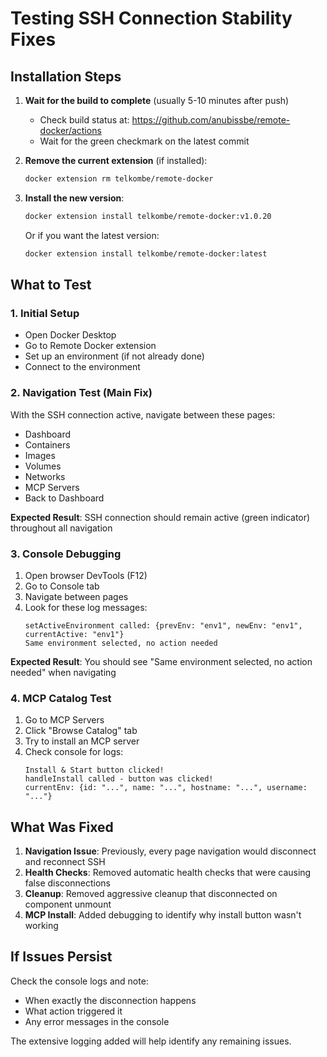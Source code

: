 # Testing SSH Connection Stability Fixes

## Installation Steps

1. **Wait for the build to complete** (usually 5-10 minutes after push)
   - Check build status at: https://github.com/anubissbe/remote-docker/actions
   - Wait for the green checkmark on the latest commit

2. **Remove the current extension** (if installed):
   ```bash
   docker extension rm telkombe/remote-docker
   ```

3. **Install the new version**:
   ```bash
   docker extension install telkombe/remote-docker:v1.0.20
   ```

   Or if you want the latest version:
   ```bash
   docker extension install telkombe/remote-docker:latest
   ```

## What to Test

### 1. Initial Setup
- Open Docker Desktop
- Go to Remote Docker extension
- Set up an environment (if not already done)
- Connect to the environment

### 2. Navigation Test (Main Fix)
With the SSH connection active, navigate between these pages:
- Dashboard
- Containers  
- Images
- Volumes
- Networks
- MCP Servers
- Back to Dashboard

**Expected Result**: SSH connection should remain active (green indicator) throughout all navigation

### 3. Console Debugging
1. Open browser DevTools (F12)
2. Go to Console tab
3. Navigate between pages
4. Look for these log messages:
   ```
   setActiveEnvironment called: {prevEnv: "env1", newEnv: "env1", currentActive: "env1"}
   Same environment selected, no action needed
   ```

**Expected Result**: You should see "Same environment selected, no action needed" when navigating

### 4. MCP Catalog Test
1. Go to MCP Servers
2. Click "Browse Catalog" tab
3. Try to install an MCP server
4. Check console for logs:
   ```
   Install & Start button clicked!
   handleInstall called - button was clicked!
   currentEnv: {id: "...", name: "...", hostname: "...", username: "..."}
   ```

## What Was Fixed

1. **Navigation Issue**: Previously, every page navigation would disconnect and reconnect SSH
2. **Health Checks**: Removed automatic health checks that were causing false disconnections
3. **Cleanup**: Removed aggressive cleanup that disconnected on component unmount
4. **MCP Install**: Added debugging to identify why install button wasn't working

## If Issues Persist

Check the console logs and note:
- When exactly the disconnection happens
- What action triggered it
- Any error messages in the console

The extensive logging added will help identify any remaining issues.